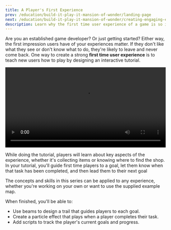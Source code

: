 ```yaml
---
title: A Player's First Experience
prev: /education/build-it-play-it-mansion-of-wonder/landing-page
next: /education/build-it-play-it-mansion-of-wonder/creating-engaging-experiences
description: Learn why the first time user experience of a game is so important, and how you can use effects build to help a player learn how to play. This is the beginning of the advanced series in Roblox's Build It Play It Mansion of Wonder.
---
```


Are you an established game developer? Or just getting started? Either way, the first impression users have of your experiences matter. If they don't like what they see or don't know what to do, they're likely to leave and never come back. One way to create a strong **first time user experience** is to teach new users how to play by designing an interactive tutorial.

<video controls src="../../assets/education/build-it-play-it-mansion-of-wonder/experienced-landing-page/example-full-game.mp4"  width="100%"></video>

While doing the tutorial, players will learn about key aspects of the experience, whether it's collecting items or knowing where to find the shop. In your tutorial, you'll guide first time players to a goal, let them know when that task has been completed, and then lead them to their next goal

The concepts and skills in this series can be applied to any experience, whether you're working on your own or want to use the supplied example map.

When finished, you'll be able to:

- Use beams to design a trail that guides players to each goal.
- Create a particle effect that plays when a player completes their task.
- Add scripts to track the player's current goals and progress.
